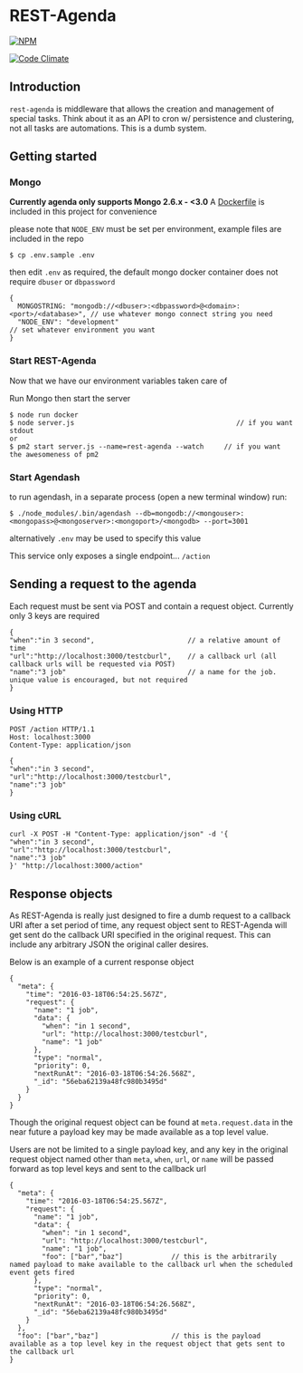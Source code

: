 # REST-Agenda
[![NPM](https://nodei.co/npm/rest-agenda.png)](https://nodei.co/npm/rest-agenda/)

[![Code Climate](https://codeclimate.com/github/naterkane/rest-scheduler/badges/gpa.svg)](https://codeclimate.com/github/naterkane/rest-scheduler)
## Introduction

`rest-agenda` is middleware that allows the creation and management of special tasks. Think about it as an API to cron w/ persistence and clustering, not all tasks are automations.
This is a dumb system.

## Getting started

### Mongo

**Currently agenda only supports Mongo 2.6.x - <3.0**
A [Dockerfile](Dockerfile) is included in this project for convenience

please note that `NODE_ENV` must be set per environment, example files are included in the repo

    $ cp .env.sample .env

then edit `.env` as required, the default mongo docker container does not require `dbuser` or `dbpassword`

    {
      MONGOSTRING: "mongodb://<dbuser>:<dbpassword>@<domain>:<port>/<database>", // use whatever mongo connect string you need
      "NODE_ENV": "development"                                                  // set whatever environment you want
    }

### Start REST-Agenda    

Now that we have our environment variables taken care of

Run Mongo then start the server

    $ node run docker
    $ node server.js                                        // if you want stdout
    or
    $ pm2 start server.js --name=rest-agenda --watch     // if you want the awesomeness of pm2

### Start Agendash

to run agendash, in a separate process (open a new terminal window) run:

    $ ./node_modules/.bin/agendash --db=mongodb://<mongouser>:<mongopass>@<mongoserver>:<mongoport>/<mongodb> --port=3001

alternatively `.env` may be used to specify this value

This service only exposes a single endpoint... `/action`

## Sending a request to the agenda

Each request must be sent via POST and contain a request object. Currently only 3 keys are required

    {
    "when":"in 3 second",                       // a relative amount of time
    "url":"http://localhost:3000/testcburl",    // a callback url (all callback urls will be requested via POST)
    "name":"3 job"                              // a name for the job. unique value is encouraged, but not required
    }


### Using HTTP

    POST /action HTTP/1.1
    Host: localhost:3000
    Content-Type: application/json

    {
    "when":"in 3 second",
    "url":"http://localhost:3000/testcburl",
    "name":"3 job"
    }

### Using cURL

    curl -X POST -H "Content-Type: application/json" -d '{
    "when":"in 3 second",
    "url":"http://localhost:3000/testcburl",
    "name":"3 job"
    }' "http://localhost:3000/action"

## Response objects

As REST-Agenda is really just designed to fire a dumb request to a callback URI after a set period of time, any request object sent to REST-Agenda will get sent do the callback URI specified in the original request.
This can include any arbitrary JSON the original caller desires.

Below is an example of a current response object

    {
      "meta": {
        "time": "2016-03-18T06:54:25.567Z",
        "request": {
          "name": "1 job",
          "data": {
            "when": "in 1 second",
            "url": "http://localhost:3000/testcburl",
            "name": "1 job"
          },
          "type": "normal",
          "priority": 0,
          "nextRunAt": "2016-03-18T06:54:26.568Z",
          "_id": "56eba62139a48fc980b3495d"
        }
      }
    }

Though the original request object can be found at `meta.request.data` in the near future a payload key may be made available as a top level value.

Users are not be limited to a single payload key, and any key in the original request object named other than `meta`, `when`, `url`, or `name` will be passed forward as top level keys and sent to the callback url

    {
      "meta": {
        "time": "2016-03-18T06:54:25.567Z",
        "request": {
          "name": "1 job",
          "data": {
            "when": "in 1 second",
            "url": "http://localhost:3000/testcburl",
            "name": "1 job",
            "foo": ["bar","baz"]            // this is the arbitrarily named payload to make available to the callback url when the scheduled event gets fired
          },
          "type": "normal",
          "priority": 0,
          "nextRunAt": "2016-03-18T06:54:26.568Z",
          "_id": "56eba62139a48fc980b3495d"
        }
      },
      "foo": ["bar","baz"]                  // this is the payload available as a top level key in the request object that gets sent to the callback url
    }
